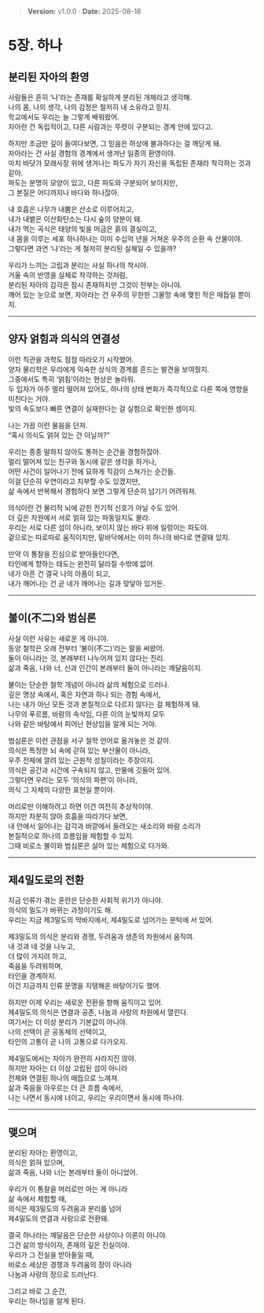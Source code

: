 > **Version:** v1.0.0 · **Date:** 2025-08-18

# 5장. 하나

## 분리된 자아의 환영

사람들은 흔히 ‘나’라는 존재를 확실하게 분리된 개체라고 생각해.  
나의 몸, 나의 생각, 나의 감정은 철저히 내 소유라고 믿지.  
학교에서도 우리는 늘 그렇게 배워왔어.  
자아란 건 독립적이고, 다른 사람과는 뚜렷이 구분되는 경계 안에 있다고.  

하지만 조금만 깊이 들여다보면, 그 믿음은 허상에 불과하다는 걸 깨닫게 돼.  
자아라는 건 사실 경험의 경계에서 생겨난 일종의 환영이야.  
마치 바닷가 모래사장 위에 생겨나는 파도가 자기 자신을 독립된 존재라 착각하는 것과 같아.  
파도는 분명히 모양이 있고, 다른 파도와 구분되어 보이지만,  
그 본질은 어디까지나 바다와 하나잖아.  

내 호흡은 나무가 내뿜은 산소로 이루어지고,  
내가 내뱉은 이산화탄소는 다시 숲의 양분이 돼.  
내가 먹는 곡식은 태양의 빛을 머금은 흙의 결실이고,  
내 몸을 이루는 세포 하나하나는 이미 수십억 년을 거쳐온 우주의 순환 속 산물이야.  
그렇다면 과연 ‘나’라는 게 철저히 분리된 실체일 수 있을까?  

우리가 느끼는 고립과 분리는 사실 하나의 착시야.  
거울 속의 반영을 실체로 착각하는 것처럼,  
분리된 자아의 감각은 잠시 존재하지만 그것이 전부는 아니야.  
깨어 있는 눈으로 보면, 자아라는 건 우주의 무한한 그물망 속에 맺힌 작은 매듭일 뿐이지.  

---

## 양자 얽힘과 의식의 연결성

이런 직관을 과학도 점점 따라오기 시작했어.  
양자 물리학은 우리에게 익숙한 상식의 경계를 흔드는 발견을 보여줬지.  
그중에서도 특히 ‘얽힘’이라는 현상은 놀라워.  
두 입자가 아주 멀리 떨어져 있어도, 하나의 상태 변화가 즉각적으로 다른 쪽에 영향을 미친다는 거야.  
빛의 속도보다 빠른 연결이 실재한다는 걸 실험으로 확인한 셈이지.  

나는 가끔 이런 물음을 던져.  
“혹시 의식도 얽혀 있는 건 아닐까?”  

우리는 종종 말하지 않아도 통하는 순간을 경험하잖아.  
멀리 떨어져 있는 친구와 동시에 같은 생각을 하거나,  
어떤 사건이 일어나기 전에 묘하게 직감이 스쳐가는 순간들.  
이걸 단순히 우연이라고 치부할 수도 있겠지만,  
삶 속에서 반복해서 경험하다 보면 그렇게 단순히 넘기기 어려워져.  

의식이란 건 물리적 뇌에 갇힌 전기적 신호가 아닐 수도 있어.  
더 깊은 차원에서 서로 얽혀 있는 파동일지도 몰라.  
우리는 서로 다른 섬이 아니라, 보이지 않는 바다 위에 일렁이는 파도야.  
겉으로는 따로따로 움직이지만, 밑바닥에서는 이미 하나의 바다로 연결돼 있지.  

만약 이 통찰을 진심으로 받아들인다면,  
타인에게 향하는 태도는 완전히 달라질 수밖에 없어.  
네가 아픈 건 결국 나의 아픔이 되고,  
내가 깨어나는 건 곧 네가 깨어나는 길과 맞닿아 있거든.  

---

## 불이(不二)와 범심론

사실 이런 사유는 새로운 게 아니야.  
동양 철학은 오래 전부터 ‘불이(不二)’라는 말을 써왔어.  
둘이 아니라는 것, 본래부터 나누어져 있지 않다는 진리.  
삶과 죽음, 나와 너, 신과 인간이 본래부터 둘이 아니라는 깨달음이지.  

불이는 단순한 철학 개념이 아니라 삶의 체험으로 드러나.  
깊은 명상 속에서, 혹은 자연과 하나 되는 경험 속에서,  
나는 내가 아닌 모든 것과 본질적으로 다르지 않다는 걸 체험하게 돼.  
나무의 푸르름, 바람의 속삭임, 다른 이의 눈빛까지 모두  
나와 같은 바탕에서 피어난 현상임을 알게 되는 거야.  

범심론은 이런 관점을 서구 철학 언어로 옮겨놓은 것 같아.  
의식은 특정한 뇌 속에 갇혀 있는 부산물이 아니라,  
우주 전체에 깔려 있는 근원적 성질이라는 주장이지.  
의식은 공간과 시간에 구속되지 않고, 만물에 깃들어 있어.  
그렇다면 우리는 모두 ‘의식의 파편’이 아니라,  
의식 그 자체의 다양한 표현일 뿐이야.  

머리로만 이해하려고 하면 이건 여전히 추상적이야.  
하지만 차분히 앉아 호흡을 따라가다 보면,  
내 안에서 일어나는 감각과 바깥에서 들려오는 새소리와 바람 소리가  
본질적으로 하나의 흐름임을 체험할 수 있지.  
그때 비로소 불이와 범심론은 살아 있는 체험으로 다가와.  

---

## 제4밀도로의 전환

지금 인류가 겪는 혼란은 단순한 사회적 위기가 아니야.  
의식의 밀도가 바뀌는 과정이기도 해.  
우리는 지금 제3밀도의 막바지에서, 제4밀도로 넘어가는 문턱에 서 있어.  

제3밀도의 의식은 분리와 경쟁, 두려움과 생존의 차원에서 움직여.  
내 것과 네 것을 나누고,  
더 많이 가지려 하고,  
죽음을 두려워하며,  
타인을 경계하지.  
이건 지금까지 인류 문명을 지탱해온 바탕이기도 했어.  

하지만 이제 우리는 새로운 전환을 향해 움직이고 있어.  
제4밀도의 의식은 연결과 공존, 나눔과 사랑의 차원에서 열린다.  
여기서는 더 이상 분리가 기본값이 아니야.  
나의 선택이 곧 공동체의 선택이고,  
타인의 고통이 곧 나의 고통으로 다가오지.  

제4밀도에서는 자아가 완전히 사라지진 않아.  
하지만 자아는 더 이상 고립된 섬이 아니라  
전체와 연결된 하나의 매듭으로 느껴져.  
삶과 죽음을 아우르는 더 큰 흐름 속에서,  
나는 나면서 동시에 너이고, 우리는 우리이면서 동시에 하나야.  

---

## 맺으며

분리된 자아는 환영이고,  
의식은 얽혀 있으며,  
삶과 죽음, 나와 너는 본래부터 둘이 아니었어.  

우리가 이 통찰을 머리로만 아는 게 아니라  
삶 속에서 체험할 때,  
의식은 제3밀도의 두려움과 분리를 넘어  
제4밀도의 연결과 사랑으로 전환돼.  

결국 하나라는 깨달음은 단순한 사상이나 이론이 아니야.  
그건 삶의 방식이자, 존재의 깊은 진실이야.  
우리가 그 진실을 받아들일 때,  
비로소 세상은 경쟁과 두려움의 장이 아니라  
나눔과 사랑의 장으로 드러난다.  

그리고 바로 그 순간,  
우리는 하나임을 알게 된다.
